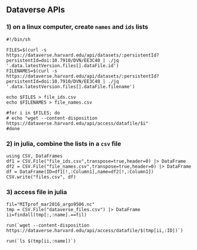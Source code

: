 ## Dataverse APIs

### 1) on a linux computer, create `names` and `ids` lists

```
#!/bin/sh

FILES=$(curl -s https://dataverse.harvard.edu/api/datasets/:persistentId?persistentId=doi:10.7910/DVN/EE3C40 | ./jq '.data.latestVersion.files[].dataFile.id')
FILENAMES=$(curl -s https://dataverse.harvard.edu/api/datasets/:persistentId?persistentId=doi:10.7910/DVN/EE3C40 | ./jq '.data.latestVersion.files[].dataFile.filename')

echo $FILES > file_ids.csv
echo $FILENAMES > file_names.csv

#for i in $FILES; do
# echo "wget --content-disposition https://dataverse.harvard.edu/api/access/datafile/$i"
#done
```

### 2) in julia, combine the lists in a `csv` file

```
using CSV, DataFrames
df1 = CSV.File("file_ids.csv",transpose=true,header=0) |> DataFrame
df2 = CSV.File("file_names.csv",transpose=true,header=0) |> DataFrame
df = DataFrame(ID=df1[!,:Column1],name=df2[!,:Column1])
CSV.write("files.csv", df)
```

### 3) access file in julia

```
fil="MITprof_mar2016_argo9506.nc"
tmp = CSV.File("dataverse_files.csv") |> DataFrame
ii=findall(tmp[:,:name].==fil)

run(`wget --content-disposition https://dataverse.harvard.edu/api/access/datafile/$(tmp[ii,:ID])`)

run(`ls $(tmp[ii,:name])`)
```
